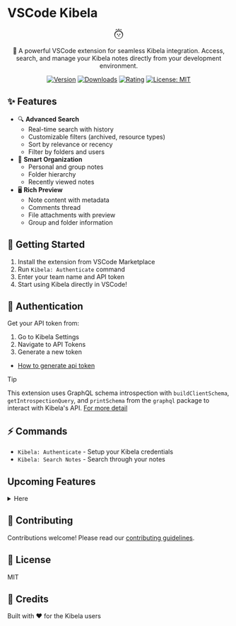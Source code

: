 # VSCode Kibela

<div align="center">

![logo](./media/kibela.png)

🚀 A powerful VSCode extension for seamless Kibela integration.
Access, search, and manage your Kibela notes directly from your development environment.

[![Version](https://img.shields.io/visual-studio-marketplace/v/kiwamizamurai-vscode.kibela-vscode)](https://marketplace.visualstudio.com/items?itemName=kiwamizamurai-vscode.kibela-vscode)
[![Downloads](https://img.shields.io/visual-studio-marketplace/d/kiwamizamurai-vscode.kibela-vscode)](https://marketplace.visualstudio.com/items?itemName=kiwamizamurai-vscode.kibela-vscode)
[![Rating](https://img.shields.io/visual-studio-marketplace/r/kiwamizamurai-vscode.kibela-vscode)](https://marketplace.visualstudio.com/items?itemName=kiwamizamurai-vscode.kibela-vscode)
[![License: MIT](https://img.shields.io/badge/License-MIT-yellow.svg)](https://opensource.org/licenses/MIT)

</div>

## ✨ Features

- 🔍 **Advanced Search**
  - Real-time search with history
  - Customizable filters (archived, resource types)
  - Sort by relevance or recency
  - Filter by folders and users
- 📁 **Smart Organization**
  - Personal and group notes
  - Folder hierarchy
  - Recently viewed notes
- 🖥️ **Rich Preview**
  - Note content with metadata
  - Comments thread
  - File attachments with preview
  - Group and folder information

## 🚀 Getting Started

1. Install the extension from VSCode Marketplace
2. Run `Kibela: Authenticate` command
3. Enter your team name and API token
4. Start using Kibela directly in VSCode!

## 🔑 Authentication

Get your API token from:
1. Go to Kibela Settings
2. Navigate to API Tokens
3. Generate a new token

- [How to generate api token](https://github.com/kibela/kibela-api-v1-document?tab=readme-ov-file#%E3%82%A2%E3%82%AF%E3%82%BB%E3%82%B9%E3%83%88%E3%83%BC%E3%82%AF%E3%83%B3)

> [!TIP]
> This extension uses GraphQL schema introspection with `buildClientSchema`, `getIntrospectionQuery`, and `printSchema` from the `graphql` package to interact with Kibela's API. [For more detail](https://github.com/kiwamizamurai/vscode-kibela/blob/main/reverse_engineering/main.ts)

## ⚡️ Commands

- `Kibela: Authenticate` - Setup your Kibela credentials
- `Kibela: Search Notes` - Search through your notes

## Upcoming Features
<details>
<summary>Here</summary>

- 📝 Note Management
  - [ ] Create new notes
  - [ ] Edit/Update existing notes
  - [ ] Delete notes
  - [ ] Draft support
- 💬 Comments
  - [ ] Add new comments
  - [ ] Edit/Delete comments
  - [ ] Reply to comments
- 🔄 Sync
  - [ ] Real-time updates
- 📎 Attachments
  - [ ] Image preview
</details>

## 🤝 Contributing

Contributions welcome! Please read our [contributing guidelines](CONTRIBUTING.md).

## 📝 License

MIT

## 🙏 Credits

Built with ❤️ for the Kibela users

